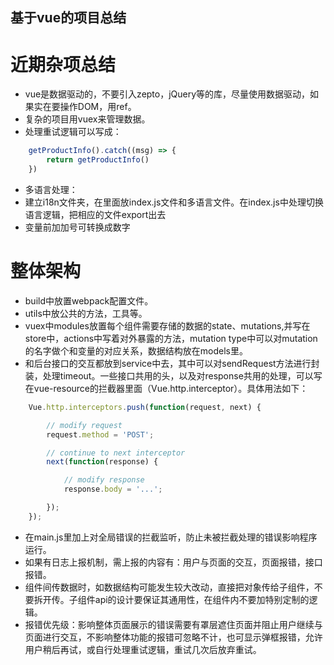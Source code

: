 ## 基于vue的项目总结

# 近期杂项总结

- vue是数据驱动的，不要引入zepto，jQuery等的库，尽量使用数据驱动，如果实在要操作DOM，用ref。
- 复杂的项目用vuex来管理数据。
- 处理重试逻辑可以写成：
```javascript
    getProductInfo().catch((msg) => {
    	return getProductInfo()
    })
```
- 多语言处理：
- 建立i18n文件夹，在里面放index.js文件和多语言文件。在index.js中处理切换语言逻辑，把相应的文件export出去
- 变量前加加号可转换成数字

# 整体架构

- build中放置webpack配置文件。
- utils中放公共的方法，工具等。
- vuex中modules放置每个组件需要存储的数据的state、mutations,并写在store中，actions中写着对外暴露的方法，mutation type中可以对mutation的名字做个和变量的对应关系，数据结构放在models里。
- 和后台接口的交互都放到service中去，其中可以对sendRequest方法进行封装，处理timeout。一些接口共用的头，以及对response共用的处理，可以写在vue-resource的拦截器里面（Vue.http.interceptor）。具体用法如下：
```javascript
    Vue.http.interceptors.push(function(request, next) {

		// modify request
		request.method = 'POST';

		// continue to next interceptor
		next(function(response) {

			// modify response
			response.body = '...';

		});
	});
```
- 在main.js里加上对全局错误的拦截监听，防止未被拦截处理的错误影响程序运行。
- 如果有日志上报机制，需上报的内容有：用户与页面的交互，页面报错，接口报错。
- 组件间传数据时，如数据结构可能发生较大改动，直接把对象传给子组件，不要拆开传。子组件api的设计要保证其通用性，在组件内不要加特别定制的逻辑。
- 报错优先级：影响整体页面展示的错误需要有罩层遮住页面并阻止用户继续与页面进行交互，不影响整体功能的报错可忽略不计，也可显示弹框报错，允许用户稍后再试，或自行处理重试逻辑，重试几次后放弃重试。